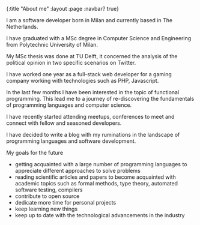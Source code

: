 {:title "About me"
 :layout :page
 :navbar? true}


I am a software developer born in Milan and currently based in The Netherlands.

I have graduated with a MSc degree in Computer Science and Engineering from Polytechnic University of Milan.

My MSc thesis was done at TU Delft, it concerned the analysis of the political opinion in two specific scenarios on Twitter.

I have worked one year as a full-stack web developer for a gaming company working with technologies such as PHP, Javascript.

In the last few months I have been interested in the topic of functional programming.
This lead me to a journey of
re-discovering the fundamentals of programming languages and computer science.

I have recently started attending meetups, conferences to meet and connect with fellow and seasoned developers.

I have decided to write a blog with my ruminations in the landscape of programming languages and software development.

My goals for the future
 - getting acquainted with a large number of programming languages to appreciate different approaches to solve problems
 - reading scientific articles and papers to become acquainted with academic topics such as formal methods, type theory, automated software testing, compilers
 - contribute to open source
 - dedicate more time for personal projects
 - keep learning new things
 - keep up to date with the technological advancements in the industry
